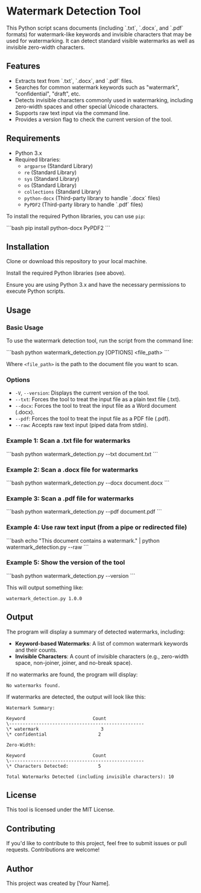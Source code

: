 # Watermark Detection Tool

This Python script scans documents (including \`.txt\`, \`.docx\`, and \`.pdf\` formats) for watermark-like keywords and invisible characters that may be used for watermarking. It can detect standard visible watermarks as well as invisible zero-width characters.

## Features

* Extracts text from \`.txt\`, \`.docx\`, and \`.pdf\` files.
* Searches for common watermark keywords such as "watermark", "confidential", "draft", etc.
* Detects invisible characters commonly used in watermarking, including zero-width spaces and other special Unicode characters.
* Supports raw text input via the command line.
* Provides a version flag to check the current version of the tool.

## Requirements

* Python 3.x
* Required libraries:
    * `argparse` (Standard Library)
    * `re` (Standard Library)
    * `sys` (Standard Library)
    * `os` (Standard Library)
    * `collections` (Standard Library)
    * `python-docx` (Third-party library to handle \`.docx\` files)
    * `PyPDF2` (Third-party library to handle \`.pdf\` files)

To install the required Python libraries, you can use `pip`:

\`\`\`bash
pip install python-docx PyPDF2
\`\`\`

## Installation

Clone or download this repository to your local machine.

Install the required Python libraries (see above).

Ensure you are using Python 3.x and have the necessary permissions to execute Python scripts.

## Usage

### Basic Usage

To use the watermark detection tool, run the script from the command line:

\`\`\`bash
python watermark_detection.py \[OPTIONS\] <file_path>
\`\`\`

Where `<file_path>` is the path to the document file you want to scan.

### Options

* `-V`, `--version`: Displays the current version of the tool.
* `--txt`: Forces the tool to treat the input file as a plain text file (.txt).
* `--docx`: Forces the tool to treat the input file as a Word document (.docx).
* `--pdf`: Forces the tool to treat the input file as a PDF file (.pdf).
* `--raw`: Accepts raw text input (piped data from stdin).

### Example 1: Scan a .txt file for watermarks

\`\`\`bash
python watermark_detection.py --txt document.txt
\`\`\`

### Example 2: Scan a .docx file for watermarks

\`\`\`bash
python watermark_detection.py --docx document.docx
\`\`\`

### Example 3: Scan a .pdf file for watermarks

\`\`\`bash
python watermark_detection.py --pdf document.pdf
\`\`\`

### Example 4: Use raw text input (from a pipe or redirected file)

\`\`\`bash
echo "This document contains a watermark." | python watermark_detection.py --raw
\`\`\`

### Example 5: Show the version of the tool

\`\`\`bash
python watermark_detection.py --version
\`\`\`

This will output something like:

```
watermark_detection.py 1.0.0
```

## Output

The program will display a summary of detected watermarks, including:

* **Keyword-based Watermarks**: A list of common watermark keywords and their counts.
* **Invisible Characters**: A count of invisible characters (e.g., zero-width space, non-joiner, joiner, and no-break space).

If no watermarks are found, the program will display:

```
No watermarks found.
```

If watermarks are detected, the output will look like this:

```
Watermark Summary:

Keyword                         Count
\--------------------------------------------------
\* watermark                       3
\* confidential                   2

Zero-Width:

Keyword                         Count
\--------------------------------------------------
\* Characters Detected:           5

Total Watermarks Detected (including invisible characters): 10
```

## License

This tool is licensed under the MIT License.

## Contributing

If you'd like to contribute to this project, feel free to submit issues or pull requests. Contributions are welcome!

## Author

This project was created by \[Your Name].
